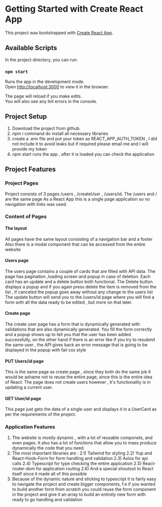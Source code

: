 # Getting Started with Create React App

This project was bootstrapped with [Create React App](https://github.com/facebook/create-react-app).

## Available Scripts

In the project directory, you can run:

### `npm start`

Runs the app in the development mode.\
Open [http://localhost:3000](http://localhost:3000) to view it in the browser.

The page will reload if you make edits.\
You will also see any lint errors in the console.

## Project Setup

1. Download the project from github.
2. npm i command do install all necessary libraries
3. create a .env file and put your token as REACT_APP_AUTH_TOKEN , I did not include it to avoid leaks but if required please email me and I will provide my token
4. npm start runs the app , after it is loaded you can check the application

## Project Features

### Project Pages

Project consists of 3 pages /users , /createUser , /users/id.
The /users and / are the same page
As a React App this is a single page application so no navigation with links was used.

### Content of Pages

#### The layout

All pages have the same layout consisting of a navigation bar and a footer
Also there is a modal component that can be accessed from the entire website

#### Users page

The users page contains a couple of cards that are filled with API data.
The page has pagination ,loading screen and popup in case of deletion.
Each card has an update and a delete button both functional.
The Delete button displays a popup and if you again press delete the item is removed from the list , if canceled the popup goes away without any change to the users list
The update button will send you to the /users/id page where you will find a form with all the data ready to be edited , but more on that later.

#### Create page

The create user page has a form that is dynamically generated with validations that are also dynamically generated. You fill the form correctly and a popup shows up to tell you that the user has been added successfully, on the other hand if there is an error like if you try to resubmit the same user , the API gives back an error message that is going to be displayed in the popup with fail css style

#### PUT Users/id page

This is the same page as create page , since they both do the same job it would be ashame not to reuse the entire page, since this is the entire idea of React.
The page does not create users however , it's functionality is in updating a current user.

#### GET User/id page

This page just gets the data of a single user and displays it in a UserCard as per the requirements of the project.

### Application Features

1. The website is mostly dynamic , with a lot of reusable componets, and even pages.
   It also has a lot of functions that allow you to mass produce dynamically the code that you need.
2. The most important libraries are :
   2.1) Tailwind for styling
   2.2) Yup and React-Hook-Form for form handling and validation
   2.3) Axios for api calls
   2.4) Typescript for type checking the entire application
   2.5) React-router-dom for application routing
   2.6) And a special shoutout to React itself since it made all of this possible
3. Because of the dynamic nature and sticking to typescript it is fairly easy to navigate the project and create bigger components, f.e if you wanted to build another form from scratch you could reuse the form component in the project and give it an array to build an entirely new form with ready to go handling and validation

